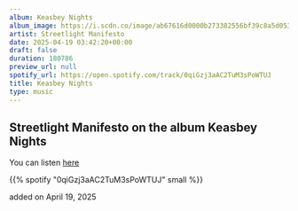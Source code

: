 ```yaml
---
album: Keasbey Nights
album_image: https://i.scdn.co/image/ab67616d0000b273382556bf39c8a5d053cd8572
artist: Streetlight Manifesto
date: 2025-04-19 03:42:20+00:00
draft: false
duration: 180786
preview_url: null
spotify_url: https://open.spotify.com/track/0qiGzj3aAC2TuM3sPoWTUJ
title: Keasbey Nights
type: music
---
```



## Streetlight Manifesto on the album Keasbey Nights

You can listen [here](https://open.spotify.com/track/0qiGzj3aAC2TuM3sPoWTUJ)

{{% spotify "0qiGzj3aAC2TuM3sPoWTUJ" small %}}

added on April 19, 2025
